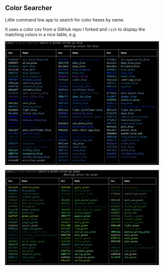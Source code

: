 ## Color Searcher

Little command line app to search for color hexes by name.

It uses a color csv from a GitHub repo I forked and `rich` to display the matching colors in a nice table, e.g.

![searching for blue](images/blue.png)

![searching for green](images/green.png)
